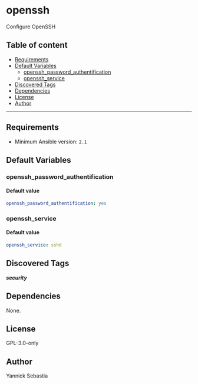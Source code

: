 # openssh

Configure OpenSSH

## Table of content

- [Requirements](#requirements)
- [Default Variables](#default-variables)
  - [openssh_password_authentification](#openssh_password_authentification)
  - [openssh_service](#openssh_service)
- [Discovered Tags](#discovered-tags)
- [Dependencies](#dependencies)
- [License](#license)
- [Author](#author)

---

## Requirements

- Minimum Ansible version: `2.1`

## Default Variables

### openssh_password_authentification

#### Default value

```YAML
openssh_password_authentification: yes
```

### openssh_service

#### Default value

```YAML
openssh_service: sshd
```

## Discovered Tags

**_security_**

## Dependencies

None.

## License

GPL-3.0-only

## Author

Yannick Sebastia
